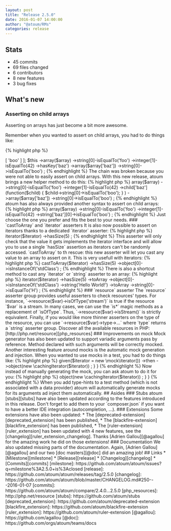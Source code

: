 ```yaml
---
layout: post
title: "Release 2.5.0"
date: 2016-01-07 14:00:00
author: "@atoum/RMs"
categories: release
---
```


## Stats

* 45 commits
* 69 files changed
* 6 contributors
* 8 new features
* 3 bug fixes

## What's new

### Asserting on child arrays

Asserting on arrays has just become a bit more awesome. 

Remember when you wanted to assert on child arrays, you had to do things like:

{% highlight php %}
<?php 

$array = [
    'foo',
    42,
    'baz' => [
        'boo'
    ]
];

$this
    ->array($array)
        ->string[0]-isEqualTo('foo')
        ->integer[1]-isEqualTo(42)
        ->hasKey('baz')
    ->array($array['baz'])
        ->string[0]->isEqualTo('boo')
;
{% endhighlight %}

The chain was broken because you were not able to easily assert on child arrays. With this new release, atoum brings a
new helper method to do this:

{% highlight php %}
<?php

$this
    ->array($array)
        ->string[0]-isEqualTo('foo')
        ->integer[1]-isEqualTo(42)
        ->child['baz'](function($child) {
                $child->string[0]->isEqualTo('boo');
            }
        )
    ->array($array['baz'])
        ->string[0]->isEqualTo('boo')
;
{% endhighlight %}

atoum has also always provided another syntax to assert on child arrays:

{% highlight php %}
<?php

$this
    ->array($array)
        ->string[0]-isEqualTo('foo')
        ->integer[1]-isEqualTo(42)
        ->string['baz'][0]->isEqualTo('boo')
;
{% endhighlight %}

Just choose the one you prefer and fits the best to your needs.

### `castToArray` and `iterator` asserters

It is also now possible to assert on iterators thanks to a dedicated `iterator` asserter:

{% highlight php %}
<?php

$iterator = new \someIterator();

$this
    ->iterator($iterator)
        ->hasSize(5)
;
{% endhighlight %}

This asserter will only check that the value it gets implements the iterator interface and will allow you to use a 
single `hasSize` assertion as iterators can't be randomly accessed.

`castToArray` to th rescue: this new asserter will let you cast any value to an array to assert on it. This is very usefull
with iterators:

{% highlight php %}
<?php

this
    ->castToArray($iterator)
        ->hasSize(5)
        ->object[0]->isInstanceOf('stdClass')
;
{% endhighlight %}

There is also a shortcut method to cast any `iterator` or `string` asserter to an array:

{% highlight php %}
<?php

this
    ->iterator($iterator)
        ->hasSize(5)
        ->toArray
            ->object[0]->isInstanceOf('stdClass')
            
    ->string('Hello World!')
        ->toArray
            ->string[0]->isEqualTo('H')
;
{% endhighlight %}

### `resource` asserter

The `resource` asserter group provides useful asserters to check resources' types. For instance, 
`->resource($var)->isOfType('stream')` is true if the resource `$var` is a stream. In many cases, we can use the `is*` 
magic methods as a replacement of `isOfType`. Thus, `->resource($var)->isStream()` is strictly equivalent.

Finally, if you would like more thinner asserters on the type of the resource, you can use `->resource($var)->type->…` 
where `type` returns a `string` asserter group.

Discover all the available resources in PHP: [http://php.net/resource][php_resources]

### Improvements on mock

Mock generator has also been updated to support variadic arguments pass by reference. Method declared with such arguments
will be correctly mocked.

Another interesting feature around mocks is the automatic mock generation and injection. When you wanted to use mocks
in a test, you had to do things like:
 
{% highlight php %}
<?php

class cachingIterator extends atoum
{
    public function test__construct()
    {
        $this
            ->given($iterator = new \mock\iterator())
            ->then
                ->object(new \cachingIterator($iterator))               
        ;
    }
}
{% endhighlight %}

Now instead of manually generating the mock, you can ask atoum to do it for you:
 
{% highlight php %}
<?php

class cachingIterator extends atoum
{
    public function test__construct(\iterator $iterator)
    {
        $this
            ->object(new \cachingIterator($iterator))               
        ;
    }
}
{% endhighlight %}

When you add type-hints to a test method (which is not associated with a data provider) atoum will automatically generate 
mocks for its arguments ad inject them automatically.

## Asides

### Stubs

atoum [stubs][stubs] have also been updated according to the features introduced in this release. Don't forget to add
them to your `composer.json` if you want to have a better IDE integration (autocompletion, ...).

### Extensions

Some extensions have also been updated:

* The [deprecated-extension][deprecated_extension] has been published,
* The [blackfire-extension][blackfire_extension] has been published,
* The [ruler-extension][ruler_extension] has been updated with 4 new features, see the [changelog][ruler_extension_changelog].

Thanks [Adrien Gallou][@agallou] for the amazing work he did on those extensions!

### Documentation

We also updated missing parts of the documentation. Again, [Adrien Gallou][@agallou] and our two [doc masters][@doc] did an amazing job!

## Links

* [Milestone][milestone]
* [Release][release]
* [Changelog][changelog]
* [Commits][commits]

[milestone]: https://github.com/atoum/atoum/issues?q=milestone%3A2.5.0+is%3Aclosed
[release]: https://github.com/atoum/atoum/releases/tag/2.5.0
[changelog]: https://github.com/atoum/atoum/blob/master/CHANGELOG.md#250---2016-01-07
[commits]: https://github.com/atoum/atoum/compare/2.4.0...2.5.0
[php_resources]: http://php.net/resource
[stubs]: https://github.com/atoum/stubs
[deprecated_extension]: https://github.com/atoum/deprecated-extension
[blackfire_extension]: https://github.com/atoum/blackfire-extension
[ruler_extension]: https://github.com/atoum/ruler-extension
[@agallou]: https://github.com/agallou
[@doc]: https://github.com/orgs/atoum/teams/docs
